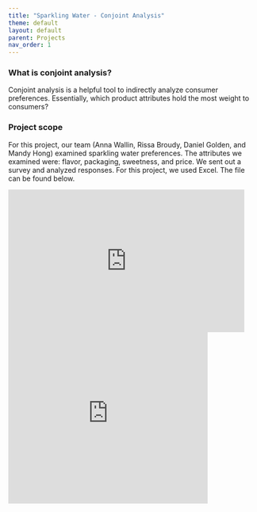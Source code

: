 ```yaml
---
title: "Sparkling Water - Conjoint Analysis"
theme: default
layout: default
parent: Projects
nav_order: 1
---
```


### What is conjoint analysis? 
Conjoint analysis is a helpful tool to indirectly analyze consumer preferences. Essentially, which product attributes hold the most weight to consumers? 

### Project scope
For this project, our team (Anna Wallin, Rissa Broudy, Daniel Golden, and Mandy Hong) examined sparkling water preferences. The attributes we examined were: flavor, packaging, sweetness, and price. We sent out a survey and analyzed responses. For this project, we used Excel. The file can be found below. 


<iframe src="https://onedrive.live.com/embed?cid=6D17A4362C1AAE2F&resid=6D17A4362C1AAE2F%2124493&authkey=ANs2MSDHY2qxGJc&em=2" width="476" height="288" frameborder="0" scrolling="no"></iframe>


<iframe width="402" height="346" frameborder="0" scrolling="no" src="https://onedrive.live.com/embed?resid=6D17A4362C1AAE2F%2124494&authkey=%21AM4_OxnVM71ju0M&em=2&wdAllowInteractivity=False&wdDownloadButton=True&wdInConfigurator=True"></iframe>

